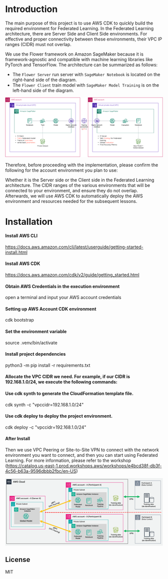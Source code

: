 # Introduction
The main purpose of this project is to use AWS CDK to quickly build the required environment for Federated Learning.
In the Federated Learning architecture, there are Server Side and Client Side environments. For effective and proper connectivity between these environments, their VPC IP ranges (CIDR) must not overlap.


We use the Flower framework on Amazon SageMaker because it is framework-agnostic and compatible with machine learning libraries like PyTorch and TensorFlow. 
The architecture can be summarized as follows:
* The `Flower Server` run server with `SageMaker Notebook` is located on the right-hand side of the diagram.
* The `Flower Client` train model with `SageMaker Model Training` is on the left-hand side of the diagram.

![flower-architecture](/imgs/flower-architecture.png)

Therefore, before proceeding with the implementation, please confirm the following for the account environment you plan to use:

Whether it is the Server side or the Client side in the Federated Learning architecture.
The CIDR ranges of the various environments that will be connected to your environment, and ensure they do not overlap.
Afterwards, we will use AWS CDK to automatically deploy the AWS environment and resources needed for the subsequent lessons.

# Installation
#### Install AWS CLI
  https://docs.aws.amazon.com/cli/latest/userguide/getting-started-install.html

#### Install AWS CDK
  https://docs.aws.amazon.com/cdk/v2/guide/getting_started.html

#### Obtain AWS Credentials in the execution environment
  open a terminal and input your AWS account credentials

#### Setting up AWS Account CDK environment
  cdk bootstrap

#### Set the environment variable
  source .venv/bin/activate

#### Install project dependencies
  python3 -m pip install -r requirements.txt

#### Allocate the VPC CIDR we need. For example, if our CIDR is 192.168.1.0/24, we execute the following commands:
#### Use cdk synth to generate the CloudFormation template file.
  cdk synth -c "vpccidr=192.168.1.0/24"

#### Use cdk deploy to deploy the project environment.
  cdk deploy -c "vpccidr=192.168.1.0/24"

#### After Install 
  Then we use VPC Peering or Site-to-Site VPN to connect with the network environment you want to connect, and then you can start using Federated Learning.
  For more information, please refer to the workshop (https://catalog.us-east-1.prod.workshops.aws/workshops/e4bcd38f-db3f-4c56-b63a-9596dbbb2fbc/en-US)

![Architecture on AWS](./imgs/01_aws_architecture.png)

## License
MIT
